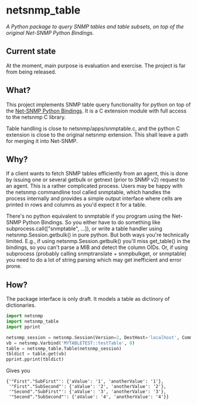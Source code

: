 # netsnmp_table #
*A Python package to query SNMP tables and table subsets, on top of the original Net-SNMP Python Bindings.*

## Current state ##
At the moment, main purpose is evaluation and exercise. The project is far from being released.

## What? ##
This project implements SNMP table query functionality for python on top of the
[Net-SNMP Python Bindings](http://net-snmp.sourceforge.net/wiki/index.php/Python_Bindings).
It is a C extension module with full access to the netsnmp C library.

Table handling is close to netsnmp/apps/snmptable.c, and the python C extension is close to the
original netsnmp extension. This shall leave a path for merging it into Net-SNMP.

## Why? ##
If a client wants to fetch SNMP tables efficiently from an agent, this is done by issuing one or several
getbulk or getnext (prior to SNMP v2) request to an agent. This is a rather complicated process.
Users may be happy with the netsnmp commandline tool called snmptable, which handles the process internally
and provides a simple output interface where cells are printed in rows and columns as you'd expect it for a table.

There's no python equivalent to snmptable if you program using the Net-SNMP Python Bindings.
So you either have to do something like subprocess.call(["snmptable", ...]),
or write a table handler using netsnmp.Session.getbulk() in pure python.
But both ways you're technically limited.
E.g., if using netsnmp.Session.getbulk() you'll miss get_table() in the bindings, so you can't parse a MIB
and detect the column OIDs.
Or, if using subprocess (probably calling snmptranslate + snmpbulkget, or snmptable) you need to do a lot of
string parsing which may get inefficient and error prone.

## How? ##

The package interface is only draft. It models a table as dictinory of dictionaries.

```python
import netsnmp
import netsnmp_table
import pprint

netsnmp_session = netsnmp.Session(Version=2, DestHost='localhost', Community='public')
vb = netsnmp.Varbind('MYTABLETEST::testTable', 0)
table = netsnmp_table.Table(netsnmp_session)
tbldict = table.get(vb)
pprint.pprint(tbldict)
```

Gives you
```
{'"First"."SubFirst"': {'aValue': '1', 'anotherValue': '1'},
 '"First"."SubSecond"': {'aValue': '2', 'anotherValue': '2'},
 '"Second"."SubFirst"': {'aValue': '3', 'anotherValue': '3'},
 '"Second"."SubSecond"': {'aValue': '4', 'anotherValue': '4'}}
```
